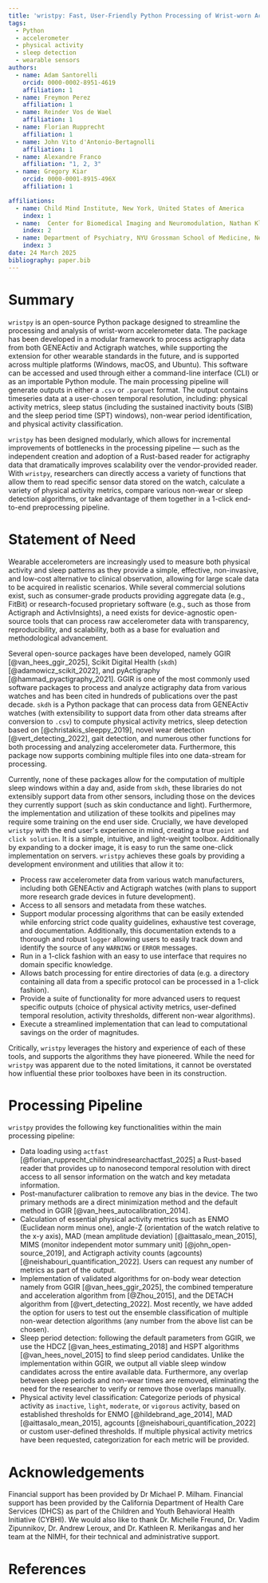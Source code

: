 ```yaml
---
title: 'wristpy: Fast, User-Friendly Python Processing of Wrist-worn Accelerometer Data'
tags:
  - Python
  - accelerometer
  - physical activity
  - sleep detection
  - wearable sensors
authors:
  - name: Adam Santorelli
    orcid: 0000-0002-8951-4619
    affiliation: 1
  - name: Freymon Perez
    affiliation: 1
  - name: Reinder Vos de Wael
    affiliation: 1
  - name: Florian Rupprecht
    affiliation: 1
  - name: John Vito d'Antonio-Bertagnolli
    affiliation: 1
  - name: Alexandre Franco
    affiliation: "1, 2, 3"
  - name: Gregory Kiar
    orcid: 0000-0001-8915-496X
    affiliation: 1

affiliations:
  - name: Child Mind Institute, New York, United States of America
    index: 1
  - name:  Center for Biomedical Imaging and Neuromodulation, Nathan Kline Institute, Orangeburg, NY, United States of America 
    index: 2
  - name: Department of Psychiatry, NYU Grossman School of Medicine, New York, NY, United States of America 
    index: 3
date: 24 March 2025
bibliography: paper.bib
---
```


# Summary

`wristpy` is an open-source Python package designed to streamline the processing and analysis of wrist-worn accelerometer data. The package has been developed in a modular framework to process actigraphy data from both GENEActiv and Actigraph watches, while supporting the extension for other wearable standards in the future, and is supported across multiple platforms (Windows, macOS, and Ubuntu). This software can be accessed and used through either a command-line interface (CLI) or as an importable Python module. The main processing pipeline will generate outputs in either a `.csv` or `.parquet` format. The output contains timeseries data at a user-chosen temporal resolution, including: physical activity metrics, sleep status (including the sustained inactivity bouts (SIB) and the sleep period time (SPT) windows), non-wear period identification, and physical activity classification.


`wristpy` has been designed modularly, which allows for incremental improvements of bottlenecks in the processing pipeline — such as the independent creation and adoption of a Rust-based reader for actigraphy data that dramatically improves scalability over the vendor-provided reader. With `wristpy`, researchers can directly access a variety of functions that allow them to read specific sensor data stored on the watch, calculate a variety of physical activity metrics, compare various non-wear or sleep detection algorithms, or take advantage of them together in a 1-click end-to-end preprocessing pipeline.


# Statement of Need

Wearable accelerometers are increasingly used to measure both physical activity and sleep patterns as they provide a simple, effective, non-invasive, and low-cost alternative to clinical observation, allowing for large scale data to be acquired in realistic scenarios. While several commercial solutions exist, such as consumer-grade products providing aggregate data (e.g., FitBit) or research-focused proprietary software (e.g., such as those from Actigraph and ActivInsights), a need exists for device-agnostic open-source tools that can process raw accelerometer data with transparency, reproducibility, and scalability, both as a base for evaluation and methodological advancement.

Several open-source packages have been developed, namely GGIR [@van_hees_ggir_2025], Scikit Digital Health (`skdh`) [@adamowicz_scikit_2022], and pyActigraphy [@hammad_pyactigraphy_2021]. GGIR is one of the most commonly used software packages to process and analyze actigraphy data from various watches and has been cited in hundreds of publications over the past decade. `skdh` is a Python package that can process data from GENEActiv watches (with extensibility to support data from other data streams after conversion to `.csv`) to compute physical activity metrics, sleep detection based on [@christakis_sleeppy_2019], novel wear detection [@vert_detecting_2022], gait detection, and numerous other functions for both processing and analyzing accelerometer data. Furthermore, this package now supports combining multiple files into one data-stream for processing.

Currently, none of these packages allow for the computation of multiple sleep windows within a day and, aside from `skdh`, these libraries do not extensibly support data from other sensors, including those on the devices they currently support (such as skin conductance and light). Furthermore, the implementation and utilization of these toolkits and pipelines may require some training on the end user side. Crucially, we have developed `wristpy` with the end user's experience in mind, creating a true `point and click solution`. It is a simple, intuitive, and light-weight toolbox. Additionally by expanding to a docker image, it is easy to run the same one-click implementation on servers. `wristpy` achieves these goals by providing a development environment and utilities that allow it to:
- Process raw accelerometer data from various watch manufacturers, including both GENEActiv and Actigraph watches (with plans to support more research grade devices in future development).
- Access to all sensors and metadata from these watches.
- Support modular processing algorithms that can be easily extended while enforcing strict code quality guidelines, exhaustive test coverage, and documentation. Additionally, this documentation extends to a thorough and robust `logger` allowing users to easily track down and identify the source of any `WARNING` or `ERROR` messages.
- Run in a 1-click fashion with an easy to use interface that requires no domain specific knowledge. 
- Allows batch processing for entire directories of data (e.g. a directory containing all data from a specific protocol can be processed in a 1-click fashion).
- Provide a suite of functionality for more advanced users to request specific outputs (choice of physical activity metrics, user-defined temporal resolution, activity thresholds, different non-wear algorithms).
- Execute a streamlined implementation that can lead to computational savings on the order of magnitudes.

Critically, `wristpy` leverages the history and experience of each of these tools, and supports the algorithms they have pioneered. While the need for `wristpy` was apparent due to the noted limitations, it cannot be overstated how influential these prior toolboxes have been in its construction.


# Processing Pipeline

`wristpy` provides the following key functionalities within the main processing pipeline:

- Data loading using `actfast` [@florian_rupprecht_childmindresearchactfast_2025] a Rust-based reader that provides up to nanosecond temporal resolution with direct access to all sensor information on the watch and key metadata information.
- Post-manufacturer calibration to remove any bias in the device. The two primary methods are a direct minimization method and the default method in GGIR [@van_hees_autocalibration_2014].
- Calculation of essential physical activity metrics such as ENMO (Euclidean norm minus one), angle-Z (orientation of the watch relative to the x-y axis), MAD (mean amplitude deviation) [@aittasalo_mean_2015], MIMS (monitor independent motor summary unit) [@john_open-source_2019], and Actigraph activity counts (agcounts) [@neishabouri_quantification_2022]. Users can request any number of metrics as part of the output.
- Implementation of validated algorithms for on-body wear detection namely from GGIR [@van_hees_ggir_2025], the combined temperature and acceleration algorithm from [@Zhou_2015], and the DETACH algorithm from [@vert_detecting_2022]. Most recently, we have added the option for users to test out the ensemble classification of multiple non-wear detection algorithms (any number from the above list can be chosen).
- Sleep period detection: following the default parameters from GGIR, we use the HDCZ [@van_hees_estimating_2018] and HSPT algorithms [@van_hees_novel_2015] to find sleep period candidates. Unlike the implementation within GGIR, we output all viable sleep window candidates across the entire available data. Furthermore, any overlap between sleep periods and non-wear times are removed, eliminating the need for the researcher to verify or remove those overlaps manually.
- Physical activity level classification: Categorize periods of physical activity as `inactive`, `light`, `moderate`, or `vigorous` activity, based on established thresholds for ENMO [@hildebrand_age_2014], MAD [@aittasalo_mean_2015], agcounts [@neishabouri_quantification_2022] or custom user-defined thresholds. If multiple physical activity metrics have been requested, categorization for each metric will be provided.

# Acknowledgements 
Financial support has been provided by Dr Michael P. Milham. Financial support has been provided by the California Department of Health Care Services (DHCS) as part of the Children and Youth Behavioral Health Initiative (CYBHI). We would also like to thank Dr. Michelle Freund, Dr. Vadim Zipunnikov, Dr. Andrew Leroux, and Dr. Kathleen R. Merikangas and her team at the NIMH, for their technical and administrative support.


# References
